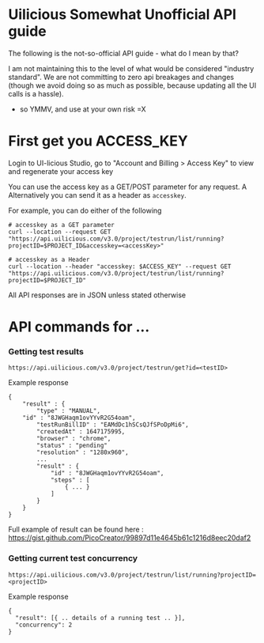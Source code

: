 # Uilicious Somewhat Unofficial API guide

The following is the not-so-official API guide - what do I mean by that? 

I am not maintaining this to the level of what would be considered "industry standard".
We are not committing to zero api breakages and changes (though we avoid doing so as much as possible, because updating all the UI calls is a hassle).

 - so YMMV, and use at your own risk =X

# First get you ACCESS_KEY

Login to UI-licious Studio, go to "Account and Billing > Access Key" to view and regenerate your access key

You can use the access key as a GET/POST parameter for any request. A
Alternatively you can send it as a header as `accesskey`.

For example, you can do either of the following

```
# accesskey as a GET parameter
curl --location --request GET "https://api.uilicious.com/v3.0/project/testrun/list/running?projectID=$PROJECT_ID&accesskey=<accessKey>" 

# accesskey as a Header
curl --location --header "accesskey: $ACCESS_KEY" --request GET "https://api.uilicious.com/v3.0/project/testrun/list/running?projectID=$PROJECT_ID" 
```

All API responses are in JSON unless stated otherwise

# API commands for ...

### Getting test results

`https://api.uilicious.com/v3.0/project/testrun/get?id=<testID>`

Example response

```
{
	"result" : {
		"type" : "MANUAL",
    "id" : "8JWGHaqm1ovYYvR2G54oam",
		"testRunBillID" : "EAMdDc1hSCsQJfSPoDpMi6",
		"createdAt" : 1647175995,
		"browser" : "chrome",
		"status" : "pending"
		"resolution" : "1280x960",
		...
		"result" : {
			"id" : "8JWGHaqm1ovYYvR2G54oam",
			"steps" : [
				{ ... }
			]
		}
	}
}
```

Full example of result can be found here : https://gist.github.com/PicoCreator/99897d11e4645b61c1216d8eec20daf2

### Getting current test concurrency

`https://api.uilicious.com/v3.0/project/testrun/list/running?projectID=<projectID>`

Example response

```
{
  "result": [{ .. details of a running test .. }],
  "concurrency": 2
}
```
